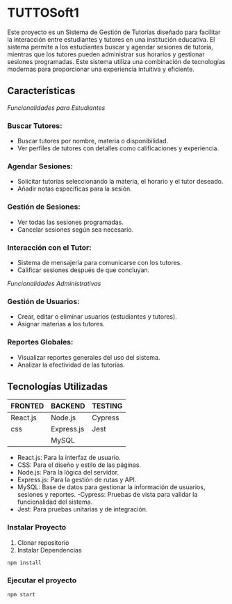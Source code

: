 # TUTTOSoft1
Este proyecto es un Sistema de Gestión de Tutorías diseñado para facilitar la interacción entre estudiantes y tutores en una institución educativa. El sistema permite a los estudiantes buscar y agendar sesiones de tutoría, mientras que los tutores pueden administrar sus horarios y gestionar sesiones programadas. Este sistema utiliza una combinación de tecnologías modernas para proporcionar una experiencia intuitiva y eficiente.

## Características
*Funcionalidades para Estudiantes* 
### Buscar Tutores:
- Buscar tutores por nombre, materia o disponibilidad.
- Ver perfiles de tutores con detalles como calificaciones y experiencia.
### Agendar Sesiones:

- Solicitar tutorías seleccionando la materia, el horario y el tutor deseado.
- Añadir notas específicas para la sesión.
### Gestión de Sesiones:
- Ver todas las sesiones programadas.
- Cancelar sesiones según sea necesario.
### Interacción con el Tutor:
- Sistema de mensajería para comunicarse con los tutores.
- Calificar sesiones después de que concluyan.

*Funcionalidades Administrativas* 
### Gestión de Usuarios:
- Crear, editar o eliminar usuarios (estudiantes y tutores).
- Asignar materias a los tutores.
### Reportes Globales:
- Visualizar reportes generales del uso del sistema.
- Analizar la efectividad de las tutorías.

## Tecnologías Utilizadas
| FRONTED | BACKEND | TESTING |
| ------- | ------- | ------- |
| React.js | Node.js | Cypress |
| css | Express.js | Jest |
|      | MySQL |  |

- React.js: Para la interfaz de usuario.
- CSS: Para el diseño y estilo de las páginas.
- Node.js: Para la lógica del servidor.
- Express.js: Para la gestión de rutas y API.
- MySQL: Base de datos para gestionar la información de usuarios, sesiones y reportes.
-Cypress: Pruebas de vista para validar la funcionalidad del sistema.
- Jest: Para pruebas unitarias y de integración.
### Instalar Proyecto 
1. Clonar repositorio
2. Instalar Dependencias
```
npm install
````

### Ejecutar el proyecto 
```
npm start
````
